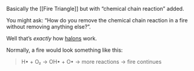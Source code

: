 Basically the [[Fire Triangle]] but with “chemical chain reaction” added.

You might ask: “How do you remove the chemical chain reaction in a fire without removing anything else?”.

Well that’s *exactly* how [halons](https://en.wikipedia.org/w/index.php?title=Halon&oldid=1270044172) work.

Normally, a fire would look something like this: 

> H• + O₂ → OH• + O• → more reactions → fire continues